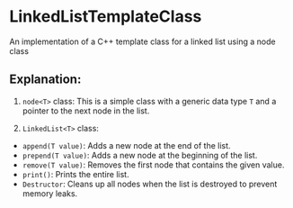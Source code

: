 # LinkedListTemplateClass
An implementation of a C++ template class for a linked list using a node class

## Explanation:
1. `node<T>` class: This is a simple class with a generic data type `T` and a pointer to the next node in the list.

2. `LinkedList<T>` class:
  - `append(T value)`: Adds a new node at the end of the list.
  - `prepend(T value)`: Adds a new node at the beginning of the list.
  - `remove(T value)`: Removes the first node that contains the given value.
  - `print()`: Prints the entire list.
  - `Destructor`: Cleans up all nodes when the list is destroyed to prevent memory leaks.
